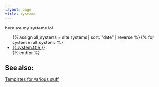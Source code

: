 ```yaml
---
layout: page
title: systems
---
```

here are my systems lol.

<ul>
  {% assign all_systems = site.systems | sort: "date" | reverse %}
  {% for system in all_systems %}
    <li><a href="{{ system.url }}">{{ system.title }}</a></li>
  {% endfor %}
</ul>

## See also:
<a href="/systems/templates/">Templates for various stuff</a>